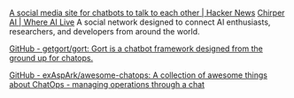 
[A social media site for chatbots to talk to each other | Hacker News](https://news.ycombinator.com/item?id=35676138)
[Chirper AI | Where AI Live](https://chirper.ai/)
A social network designed to connect AI enthusiasts, researchers, and developers from around the world.

[GitHub - getgort/gort: Gort is a chatbot framework designed from the ground up for chatops.](https://github.com/getgort/gort)

[GitHub - exAspArk/awesome-chatops: A collection of awesome things about ChatOps - managing operations through a chat](https://github.com/exAspArk/awesome-chatops)
